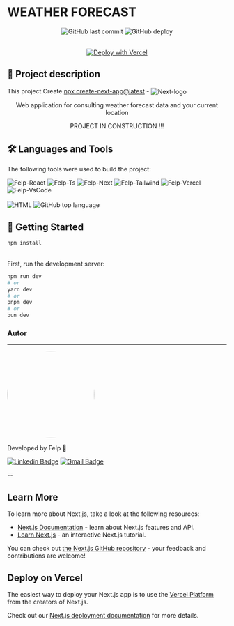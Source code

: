 # WEATHER FORECAST

<div align="center">
<img alt="GitHub last commit" src="https://img.shields.io/github/last-commit/felipedamazio/weather-forecast?style=for-the-badge">
<img alt="GitHub deploy" src="https://img.shields.io/github/deployments/felipedamazio/weather-forecast/production?style=for-the-badge&logo=vercel">	
<br>   
<br>  
	
[![Deploy with Vercel](https://vercel.com/button)](https://weather-forecast-five-rho.vercel.app/) 

</div>

## 📜 Project description


This project Create [npx create-next-app@latest](https://nextjs.org/docs/getting-started/installation) - <img align="center" alt="Next-logo" src="https://img.shields.io/badge/Next-black?style=for-the-badge&logo=next.js&logoColor=white" />

<p align="center"> Web application for consulting weather forecast data and your current location</p>

<p align="center">PROJECT IN CONSTRUCTION !!!</p>

## 🛠 Languages and Tools

The following tools were used to build the project:
<br>

 <div style="display: inline_block">  
 <img  alt="Felp-React" src="https://img.shields.io/badge/React-20232A?style=for-the-badge&logo=react&logoColor=61DAFB">
  <img  alt="Felp-Ts"  src="https://img.shields.io/badge/typescript-%23007ACC.svg?style=for-the-badge&logo=typescript&logoColor=white">
 <img  alt="Felp-Next" src="https://img.shields.io/badge/Next-black?style=for-the-badge&logo=next.js&logoColor=white"> 
 <img  alt="Felp-Tailwind" src="https://img.shields.io/badge/tailwindcss-%2338B2AC.svg?style=for-the-badge&logo=tailwind-css&logoColor=white"> 
 <img  alt="Felp-Vercel" src="https://img.shields.io/badge/vercel-%23000000.svg?style=for-the-badge&logo=vercel&logoColor=white">  
 <img  alt="Felp-VsCode" src="https://img.shields.io/badge/Visual%20Studio%20Code-0078d7.svg?style=for-the-badge&logo=visual-studio-code&logoColor=white">  
 
</div>  
<br>
 <div style="display: inline_block">  
<img alt="HTML" src="https://img.shields.io/badge/Made%20for-VSCode-1f425f.svg">
<img alt="GitHub top language" src="https://img.shields.io/github/languages/top/felipedamazio/weather-forecast?style=plastic">
</div>
   

## 🚀 Getting Started
```bash
npm install
```
<br>
First, run the development server:

```bash
npm run dev
# or
yarn dev
# or
pnpm dev
# or
bun dev
```

### Autor
---

<a href="https://www.linkedin.com/in/felipe-damazio/">
<img width="200" style="border-radius: 50%;" src="https://media.licdn.com/dms/image/D4D03AQGWf9sa_6DBfg/profile-displayphoto-shrink_800_800/0/1713484300658?e=1719446400&v=beta&t=lv8N3-KzSKDI3u4lokO9DXv_BfOk8N7rs0en8B66SnM">  
 </a>
 
Developed by Felp 🚀

[![Linkedin Badge](https://img.shields.io/badge/-Felipe-blue?style=flat-square&logo=Linkedin&logoColor=white&link=https://www.linkedin.com/in/felipe-damazio/)](https://www.linkedin.com/in/felipe-damazio/) 
[![Gmail Badge](https://img.shields.io/badge/-lipjb@hotmail.com-c14438?style=flat-square&logo=Gmail&logoColor=white&link=mailto:lipjb@hotmail.com)](mailto:lipjb@hotmail.com)

--

## Learn More

To learn more about Next.js, take a look at the following resources:

- [Next.js Documentation](https://nextjs.org/docs) - learn about Next.js features and API.
- [Learn Next.js](https://nextjs.org/learn) - an interactive Next.js tutorial.

You can check out [the Next.js GitHub repository](https://github.com/vercel/next.js/) - your feedback and contributions are welcome!

## Deploy on Vercel

The easiest way to deploy your Next.js app is to use the [Vercel Platform](https://vercel.com/new?utm_medium=default-template&filter=next.js&utm_source=create-next-app&utm_campaign=create-next-app-readme) from the creators of Next.js.

Check out our [Next.js deployment documentation](https://nextjs.org/docs/deployment) for more details.
